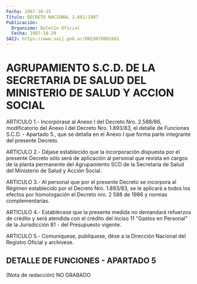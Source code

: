```yaml
---
Fecha: 1987-10-15
Título: DECRETO NACIONAL 1.661/1987
Publicación:
  Organismo: Boletín Oficial
  Fecha: 1987-10-29
SAIJ: https://www.saij.gob.ar/DN19870001661
---
```

# AGRUPAMIENTO S.C.D. DE LA SECRETARIA DE SALUD DEL MINISTERIO DE SALUD Y ACCION SOCIAL

<a id="1"></a>
ARTICULO  1.-  Incorpórase  al  Anexo  I del Decreto Nro. 2.588/86, modificatorio del Anexo I del Decreto Nro.  1.893/83, el detalle de Funciones  S.C.D.  - Apartado 5., que se detalla  en el Anexo I que forma parte integrante del presente Decreto.

<a id="2"></a>
ARTICULO  2.- Déjase establecido que la incorporación dispuesta por el presente  Decreto  sólo  será  de  aplicación  al  personal  que revista  en  cargos de la planta permanente del Agrupamiento SCD de la Secretaría  de  Salud  del  Ministerio de Salud y Acción Social.

<a id="3"></a>
ARTICULO  3.-  Al personal que por el presente Decreto se incorpora al  Régimen  establecido  por  el  Decreto  Nro.  1.893/83,  se  le aplicará a todos  los  efectos  por  homologación el Decreto nro. 2 588 de 1986 y normas complementarias.

<a id="4"></a>
ARTICULO  4.-  Establécese  que  la  presente  medida  no demandará refuerzos de crédito y será atendida con el crédito del  Inciso  11 "Gastos  en  Personal"  de  la  Jurisdicción  81  - del Presupuesto vigente.

<a id="5"></a>
ARTICULO  5.- Comuníquese, publíquese, dése a la Dirección Nacional del Registro Oficial y archívese.

## DETALLE DE FUNCIONES - APARTADO 5

<a id="1"></a>
(Nota de redacción) NO GRABADO